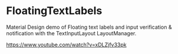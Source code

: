 # FloatingTextLabels
Material Design demo of Floating text labels and input verification & notification with the TextInputLayout LayoutManager.

https://www.youtube.com/watch?v=xDLZjfv33pk
